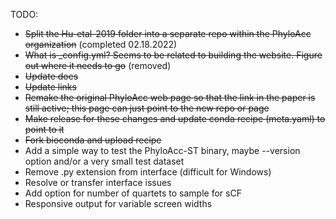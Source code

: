 TODO:
- ~~Split the Hu-etal-2019 folder into a separate repo within the PhyloAcc organization~~ (completed 02.18.2022)
- ~~What is _config.yml? Seems to be related to building the website. Figure out where it needs to go~~ (removed)
- ~~Update docs~~
- ~~Update links~~
- ~~Remake the original PhyloAcc web page so that the link in the paper is still active; this page can just point to the new repo or page~~
- ~~Make release for these changes and update conda recipe (meta.yaml) to point to it~~
- ~~Fork bioconda and upload recipe~~
- Add a simple way to test the PhyloAcc-ST binary, maybe --version option and/or a very small test dataset
- Remove .py extension from interface (difficult for Windows)
- Resolve or transfer interface issues
- Add option for number of quartets to sample for sCF
- Responsive output for variable screen widths
